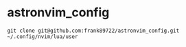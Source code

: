 # astronvim_config
```
git clone git@github.com:frank89722/astronvim_config.git ~/.config/nvim/lua/user
```
